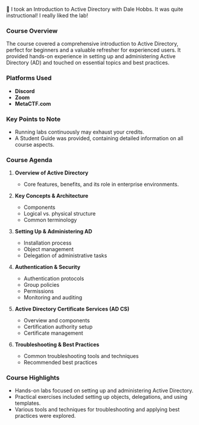 🐘 I took an Introduction to Active Directory with Dale Hobbs.  It was quite instructional!  I really liked the lab!
### Course Overview

The course covered a comprehensive introduction to Active Directory, perfect for beginners and a valuable refresher for experienced users. It provided hands-on experience in setting up and administering Active Directory (AD) and touched on essential topics and best practices.

### Platforms Used
- **Discord**
- **Zoom**
- **MetaCTF.com**

### Key Points to Note
- Running labs continuously may exhaust your credits.
- A Student Guide was provided, containing detailed information on all course aspects.

### Course Agenda
1. **Overview of Active Directory**
   - Core features, benefits, and its role in enterprise environments.
   
2. **Key Concepts & Architecture**
   - Components
   - Logical vs. physical structure
   - Common terminology

3. **Setting Up & Administering AD**
   - Installation process
   - Object management
   - Delegation of administrative tasks

4. **Authentication & Security**
   - Authentication protocols
   - Group policies
   - Permissions
   - Monitoring and auditing

5. **Active Directory Certificate Services (AD CS)**
   - Overview and components
   - Certification authority setup
   - Certificate management

6. **Troubleshooting & Best Practices**
   - Common troubleshooting tools and techniques
   - Recommended best practices

### Course Highlights
- Hands-on labs focused on setting up and administering Active Directory.
- Practical exercises included setting up objects, delegations, and using templates.
- Various tools and techniques for troubleshooting and applying best practices were explored.
